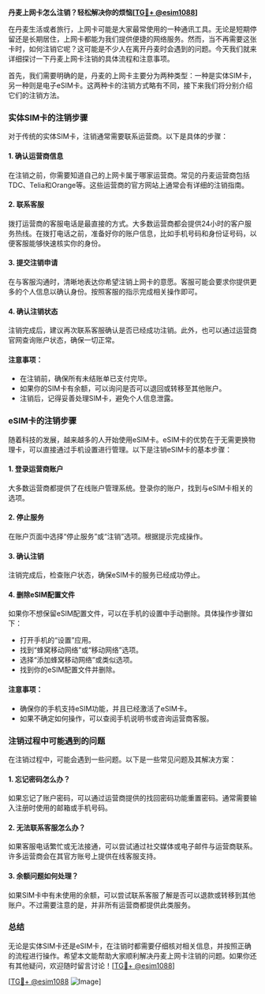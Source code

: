 **丹麦上网卡怎么注销？轻松解决你的烦恼[[TG💪+ @esim1088](https://t.me/s/esim1088)]**

在丹麦生活或者旅行，上网卡可能是大家最常使用的一种通讯工具。无论是短期停留还是长期居住，上网卡都能为我们提供便捷的网络服务。然而，当不再需要这张卡时，如何注销它呢？这可能是不少人在离开丹麦时会遇到的问题。今天我们就来详细探讨一下丹麦上网卡注销的具体流程和注意事项。

首先，我们需要明确的是，丹麦的上网卡主要分为两种类型：一种是实体SIM卡，另一种则是电子eSIM卡。这两种卡的注销方式略有不同，接下来我们将分别介绍它们的注销方法。

### 实体SIM卡的注销步骤

对于传统的实体SIM卡，注销通常需要联系运营商。以下是具体的步骤：

#### 1. 确认运营商信息
在注销之前，你需要知道自己的上网卡属于哪家运营商。常见的丹麦运营商包括TDC、Telia和Orange等。这些运营商的官方网站上通常会有详细的注销指南。

#### 2. 联系客服
拨打运营商的客服电话是最直接的方式。大多数运营商都会提供24小时的客户服务热线。在拨打电话之前，准备好你的账户信息，比如手机号码和身份证号码，以便客服能够快速核实你的身份。

#### 3. 提交注销申请
在与客服沟通时，清晰地表达你希望注销上网卡的意愿。客服可能会要求你提供更多的个人信息以确认身份。按照客服的指示完成相关操作即可。

#### 4. 确认注销状态
注销完成后，建议再次联系客服确认是否已经成功注销。此外，也可以通过运营商官网查询账户状态，确保一切正常。

#### 注意事项：
- 在注销前，确保所有未结账单已支付完毕。
- 如果你的SIM卡有余额，可以询问是否可以退回或转移至其他账户。
- 注销后，记得妥善处理SIM卡，避免个人信息泄露。

### eSIM卡的注销步骤

随着科技的发展，越来越多的人开始使用eSIM卡。eSIM卡的优势在于无需更换物理卡，可以直接通过手机设置进行管理。以下是注销eSIM卡的基本步骤：

#### 1. 登录运营商账户
大多数运营商都提供了在线账户管理系统。登录你的账户，找到与eSIM卡相关的选项。

#### 2. 停止服务
在账户页面中选择“停止服务”或“注销”选项。根据提示完成操作。

#### 3. 确认注销
注销完成后，检查账户状态，确保eSIM卡的服务已经成功停止。

#### 4. 删除eSIM配置文件
如果你不想保留eSIM配置文件，可以在手机的设置中手动删除。具体操作步骤如下：
- 打开手机的“设置”应用。
- 找到“蜂窝移动网络”或“移动网络”选项。
- 选择“添加蜂窝移动网络”或类似选项。
- 找到你的eSIM配置文件并删除。

#### 注意事项：
- 确保你的手机支持eSIM功能，并且已经激活了eSIM卡。
- 如果不确定如何操作，可以查阅手机说明书或咨询运营商客服。

### 注销过程中可能遇到的问题

在注销过程中，可能会遇到一些问题。以下是一些常见问题及其解决方案：

#### 1. 忘记密码怎么办？
如果忘记了账户密码，可以通过运营商提供的找回密码功能重置密码。通常需要输入注册时使用的邮箱或手机号码。

#### 2. 无法联系客服怎么办？
如果客服电话繁忙或无法接通，可以尝试通过社交媒体或电子邮件与运营商联系。许多运营商会在其官方账号上提供在线客服支持。

#### 3. 余额问题如何处理？
如果SIM卡中有未使用的余额，可以尝试联系客服了解是否可以退款或转移到其他账户。不过需要注意的是，并非所有运营商都提供此类服务。

### 总结

无论是实体SIM卡还是eSIM卡，在注销时都需要仔细核对相关信息，并按照正确的流程进行操作。希望本文能帮助大家顺利解决丹麦上网卡注销的问题。如果你还有其他疑问，欢迎随时留言讨论！[[TG💪+ @esim1088](https://t.me/s/esim1088)]

[[TG💪+ @esim1088](https://t.me/s/esim1088) ![Image](https://i.postimg.cc/4NQfJmqS/Snipaste-2025-05-13-00-14-12.png)]
